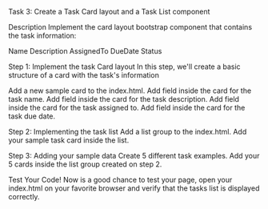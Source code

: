 Task 3: Create a Task Card layout and a Task List component

Description
Implement the card layout bootstrap component that contains the task information:

Name
Description
AssignedTo
DueDate
Status

Step 1: Implement the task Card layout
In this step, we'll create a basic structure of a card with the task's information

Add a new sample card to the index.html.
Add field inside the card for the task name.
Add field inside the card for the task description.
Add field inside the card for the task assigned to.
Add field inside the card for the task due date.

Step 2: Implementing the task list
Add a list group to the index.html.
Add your sample task card inside the list.

Step 3: Adding your sample data
Create 5 different task examples.
Add your 5 cards inside the list group created on step 2.



Test Your Code!
Now is a good chance to test your page, open your index.html on your favorite browser and verify that the tasks list is displayed correctly.